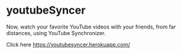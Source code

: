 # youtubeSyncer
Now, watch your favorite YouTube videos with your friends, from far distances, using YouTube Synchronizer.

Click here https://youtubesyncer.herokuapp.com/
